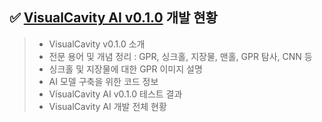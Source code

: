 ## ✅ [VisualCavity AI v0.1.0](https://kim-src.github.io/categories/visualcavity-ai/) 개발 현황
> - VisualCavity v0.1.0 소개
> - 전문 용어 및 개념 정리 : GPR, 싱크홀, 지장물, 맨홀, GPR 탐사, CNN 등
> - 싱크홀 및 지장물에 대한 GPR 이미지 설명
> - AI 모델 구축을 위한 코드 정보
> - VisualCavity AI v0.1.0 테스트 결과
> - VisualCavity AI 개발 전체 현황
